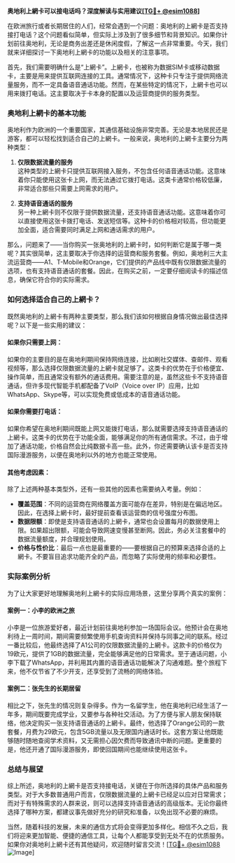 **奥地利上網卡可以接电话吗？深度解读与实用建议[[TG💪+ @esim1088](https://t.me/s/esim1088)]**

在欧洲旅行或者长期居住的人们，经常会遇到一个问题：奥地利的上網卡是否支持接打电话？这个问题看似简单，但实际上涉及到了很多细节和背景知识。如果你计划前往奥地利，无论是商务出差还是休闲度假，了解这一点非常重要。今天，我们就来详细探讨一下奥地利上網卡的功能以及相关的注意事项。

首先，我们需要明确什么是“上網卡”。上網卡，也被称为数据SIM卡或移动数据卡，主要是用来提供互联网连接的工具。通常情况下，这种卡只专注于提供网络流量服务，而不一定具备语音通话功能。然而，在某些特定的情况下，上網卡也可以用来拨打电话。这主要取决于卡本身的配置以及运营商提供的服务类型。

### 奥地利上網卡的基本功能

奥地利作为欧洲的一个重要国家，其通信基础设施非常完善。无论是本地居民还是游客，都可以轻松找到适合自己的上網卡。一般来说，奥地利的上網卡主要分为两种类型：

1. **仅限数据流量的服务**  
   这种类型的上網卡只提供互联网接入服务，不包含任何语音通话功能。这意味着你只能使用这张卡上网，而无法通过它拨打电话。这类卡通常价格较低廉，非常适合那些只需要上网需求的用户。

2. **支持语音通话的服务**  
   另一种上網卡则不仅限于提供数据流量，还支持语音通话功能。这意味着你可以直接使用这张卡拨打电话、发送短信等。这种卡的价格相对较高，但功能更加全面，适合需要同时满足上网和通话需求的用户。

那么，问题来了——当你购买一张奥地利的上網卡时，如何判断它是属于哪一类呢？其实很简单，这主要取决于你选择的运营商和服务套餐。例如，奥地利三大主流运营商——A1、T-Mobile和Orange，它们提供的产品线中既有仅限数据流量的选项，也有支持语音通话的套餐。因此，在购买之前，一定要仔细阅读卡的描述信息，确保它符合你的实际需求。

### 如何选择适合自己的上網卡？

既然奥地利的上網卡有两种主要类型，那么我们该如何根据自身情况做出最佳选择呢？以下是一些实用的建议：

#### 如果你只需要上网：
如果你的主要目的是在奥地利期间保持网络连接，比如刷社交媒体、查邮件、观看视频等，那么选择仅限数据流量的上網卡就足够了。这类卡的优势在于价格便宜、操作简单，而且通常没有额外的通话费用。需要注意的是，虽然这些卡不支持语音通话，但许多现代智能手机都配备了VoIP（Voice over IP）应用，比如WhatsApp、Skype等，可以实现免费或低成本的语音通话功能。

#### 如果你需要打电话：
如果你希望在奥地利期间既能上网又能拨打电话，那么就需要选择支持语音通话的上網卡。这类卡的优势在于功能全面，能够满足你的所有通信需求。不过，由于增加了通话功能，价格自然会比纯数据卡高一些。此外，你还需要确认该卡是否支持国际漫游服务，以便在奥地利以外的地方也能正常使用。

#### 其他考虑因素：
除了上述两种基本类型外，还有一些其他的因素也需要纳入考量。例如：
- **覆盖范围**：不同的运营商在网络覆盖方面可能存在差异，特别是在偏远地区。因此，在选择上網卡时，最好提前查看该运营商的信号强度分布图。
- **数据限额**：即使是支持语音通话的上網卡，通常也会设置每月的数据使用上限。如果超出限额，可能会导致网速变慢甚至断网。因此，务必关注套餐中的数据流量额度，并合理规划使用。
- **价格与性价比**：最后一点也是最重要的——要根据自己的预算来选择合适的上網卡。不要盲目追求功能齐全的产品，而忽略了实际使用的频率和必要性。

### 实际案例分析

为了让大家更好地理解奥地利上網卡的实际应用场景，这里分享两个真实的案例：

#### 案例一：小李的欧洲之旅
小李是一位旅游爱好者，最近计划前往奥地利参加一场国际会议。他预计会在奥地利待上一周时间，期间需要频繁使用手机查询资料并保持与同事之间的联系。经过一番比较后，他最终选择了A1公司的仅限数据流量的上網卡。这款卡的价格仅为19欧元，提供了1GB的数据流量，完全能够满足他的日常需求。至于通话问题，小李下载了WhatsApp，并利用其内置的语音通话功能解决了沟通难题。整个旅程下来，他不仅节省了不少开支，还享受到了流畅的网络体验。

#### 案例二：张先生的长期居留
相比之下，张先生的情况则复杂得多。作为一名留学生，他在奥地利已经生活了一年多，期间既要完成学业，又要参与各种社交活动。为了方便与家人朋友保持联络，他决定购买一张支持语音通话的上網卡。最终，他选择了Orange公司的一款套餐，月费为29欧元，包含5GB流量以及无限国内通话时长。这套方案让他既能够随时随地查阅学术资料，又无需担心因欠费而导致通讯中断的问题。更重要的是，他还开通了国际漫游服务，即使回国期间也能继续使用这张卡。

### 总结与展望

综上所述，奥地利的上網卡是否支持接电话，关键在于你所选择的具体产品和服务类型。对于大多数普通用户而言，仅限数据流量的上網卡已经足以应对日常需求；而对于有特殊需求的人群来说，则可以选择支持语音通话的高级版本。无论你最终选择了哪种方案，都建议事先做好充分的研究和准备，以免出现不必要的麻烦。

当然，随着科技的发展，未来的通信方式将会变得更加多样化。相信不久之后，我们将迎来更加智能、便捷的通信工具，让每个人都能享受到无处不在的优质服务。如果你对奥地利上網卡还有其他疑问，欢迎随时留言交流！[[TG💪+ @esim1088](https://t.me/s/esim1088) ![Image](https://i.postimg.cc/4NQfJmqS/Snipaste-2025-05-13-00-14-12.png)]